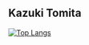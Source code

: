 ## Kazuki Tomita
<!-- 
[![Tomita's GitHub stats](https://github-readme-stats.vercel.app/api?username=jessicazu&count_private=true&show_icons=true&theme=radical)](https://github.com/anuraghazra/github-readme-stats)<br>
-->
[![Top Langs](https://github-readme-stats.vercel.app/api/top-langs/?username=anuraghazra&layout=compact&theme=radical&langs_count=5)](https://github.com/anuraghazra/github-readme-stats)
